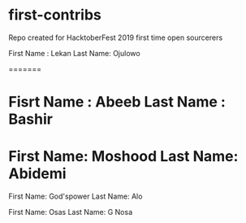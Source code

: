 # first-contribs
Repo created for HacktoberFest 2019 first time open sourcerers

First Name : Lekan
Last Name: Ojulowo

=======

Fisrt Name : Abeeb
Last Name : Bashir
=======

First Name: Moshood
Last Name: Abidemi
=======



First  Name: God'spower
Last Name: Alo

First  Name: Osas
Last Name: G Nosa

